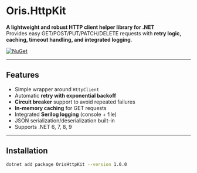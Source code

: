 # Oris.HttpKit

**A lightweight and robust HTTP client helper library for .NET**  
Provides easy GET/POST/PUT/PATCH/DELETE requests with **retry logic, caching, timeout handling, and integrated logging**.

[![NuGet](https://img.shields.io/nuget/v/OrisHttpKit.svg)](https://www.nuget.org/packages/OrisHttpKit/)

---

## Features

- Simple wrapper around `HttpClient`
- Automatic **retry with exponential backoff**
- **Circuit breaker** support to avoid repeated failures
- **In-memory caching** for GET requests
- Integrated **Serilog logging** (console + file)
- JSON serialization/deserialization built-in
- Supports .NET 6, 7, 8, 9

---

## Installation

```bash
dotnet add package OrisHttpKit --version 1.0.0
```
